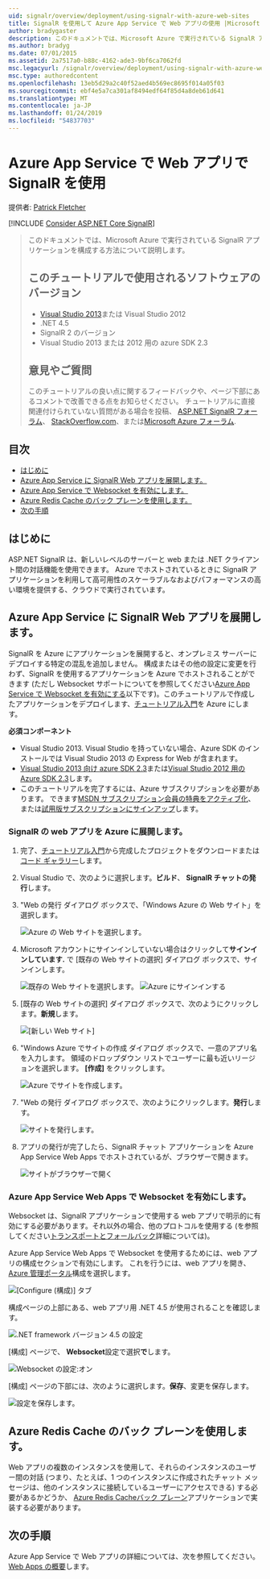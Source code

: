 ```yaml
---
uid: signalr/overview/deployment/using-signalr-with-azure-web-sites
title: SignalR を使用して Azure App Service で Web アプリの使用 |Microsoft Docs
author: bradygaster
description: このドキュメントでは、Microsoft Azure で実行されている SignalR アプリケーションを構成する方法について説明します。 ソフトウェアのバージョンは、Visual Studio 2013 または Vis. チュートリアルで使用.
ms.author: bradyg
ms.date: 07/01/2015
ms.assetid: 2a7517a0-b88c-4162-ade3-9bf6ca7062fd
msc.legacyurl: /signalr/overview/deployment/using-signalr-with-azure-web-sites
msc.type: authoredcontent
ms.openlocfilehash: 13eb5d29a2c40f52aed4b569ec8695f014a05f03
ms.sourcegitcommit: ebf4e5a7ca301af8494edf64f85d4a8deb61d641
ms.translationtype: MT
ms.contentlocale: ja-JP
ms.lasthandoff: 01/24/2019
ms.locfileid: "54837703"
---
```

<a name="using-signalr-with-web-apps-in-azure-app-service"></a>Azure App Service で Web アプリで SignalR を使用
====================
提供者: [Patrick Fletcher](https://github.com/pfletcher)

[!INCLUDE [Consider ASP.NET Core SignalR](~/includes/signalr/signalr-version-disambiguation.md)]

> このドキュメントでは、Microsoft Azure で実行されている SignalR アプリケーションを構成する方法について説明します。
>
> ## <a name="software-versions-used-in-the-tutorial"></a>このチュートリアルで使用されるソフトウェアのバージョン
>
>
> - [Visual Studio 2013](https://my.visualstudio.com/Downloads?q=visual%20studio%202013)または Visual Studio 2012
> - .NET 4.5
> - SignalR 2 のバージョン
> - Visual Studio 2013 または 2012 用の azure SDK 2.3
>
>
>
> ## <a name="questions-and-comments"></a>意見やご質問
>
> このチュートリアルの良い点に関するフィードバックや、ページ下部にあるコメントで改善できる点をお知らせください。 チュートリアルに直接関連付けられていない質問がある場合を投稿、 [ASP.NET SignalR フォーラム](https://forums.asp.net/1254.aspx/1?ASP+NET+SignalR)、 [StackOverflow.com](http://stackoverflow.com/)、または[Microsoft Azure フォーラム](https://social.msdn.microsoft.com/Forums/windowsazure/home?category=windowsazureplatform).


## <a name="table-of-contents"></a>目次

- [はじめに](#introduction)
- [Azure App Service に SignalR Web アプリを展開します。](#deploying)
- [Azure App Service で Websocket を有効にします。](#websocket)
- [Azure Redis Cache のバック プレーンを使用します。](#backplane)
- [次の手順](#nextsteps)

<a id="introduction"></a>
## <a name="introduction"></a>はじめに

ASP.NET SignalR は、新しいレベルのサーバーと web または .NET クライアント間の対話機能を使用できます。 Azure でホストされているときに SignalR アプリケーションを利用して高可用性のスケーラブルなおよびパフォーマンスの高い環境を提供する、クラウドで実行されています。

<a id="deploying"></a>
## <a name="deploying-a-signalr-web-app-to-azure-app-service"></a>Azure App Service に SignalR Web アプリを展開します。

SignalR を Azure にアプリケーションを展開すると、オンプレミス サーバーにデプロイする特定の混乱を追加しません。 構成またはその他の設定に変更を行わず、SignalR を使用するアプリケーションを Azure でホストされることができます (ただし Websocket サポートについてを参照してください[Azure App Service で Websocket を有効にする](#websocket)以下です)。このチュートリアルで作成したアプリケーションをデプロイします、[チュートリアル入門](../getting-started/tutorial-getting-started-with-signalr.md)を Azure にします。

**必須コンポーネント**

- Visual Studio 2013. Visual Studio を持っていない場合、Azure SDK のインストールでは Visual Studio 2013 の Express for Web が含まれます。
- [Visual Studio 2013 向け azure SDK 2.3](https://go.microsoft.com/fwlink/?linkid=324322&clcid=0x409)または[Visual Studio 2012 用の Azure SDK 2.3](https://go.microsoft.com/fwlink/p/?linkid=323511)します。
- このチュートリアルを完了するには、Azure サブスクリプションを必要があります。 できます[MSDN サブスクリプション会員の特典をアクティブ化](https://azure.microsoft.com/pricing/member-offers/msdn-benefits-details/)、または[試用版サブスクリプションにサインアップ](https://azure.microsoft.com/pricing/free-trial/)します。

### <a name="deploying-a-signalr-web-app-to-azure"></a>SignalR の web アプリを Azure に展開します。

1. 完了、[チュートリアル入門](../getting-started/tutorial-getting-started-with-signalr.md)から完成したプロジェクトをダウンロードまたは[コード ギャラリー](https://code.msdn.microsoft.com/SignalR-Getting-Started-b9d18aa9)します。
2. Visual Studio で、次のように選択します。**ビルド**、 **SignalR チャットの発行**します。
3. "Web の発行 ダイアログ ボックスで、「Windows Azure の Web サイト」を選択します。

    ![Azure の Web サイトを選択します。](using-signalr-with-azure-web-sites/_static/image1.png)
4. Microsoft アカウントにサインインしていない場合はクリックして**サインインしています.** で [既存の Web サイトの選択] ダイアログ ボックスで、サインインします。

    ![既存の Web サイトを選択します。](using-signalr-with-azure-web-sites/_static/image2.png)    ![Azure にサインインする](using-signalr-with-azure-web-sites/_static/image3.png)
5. [既存の Web サイトの選択] ダイアログ ボックスで、次のようにクリックします。**新規**します。

    ![[新しい Web サイト]](using-signalr-with-azure-web-sites/_static/image4.png)
6. "Windows Azure でサイトの作成 ダイアログ ボックスで、一意のアプリ名を入力します。 領域のドロップダウン リストでユーザーに最も近いリージョンを選択します。 **[作成]** をクリックします。

    ![Azure でサイトを作成します。](using-signalr-with-azure-web-sites/_static/image5.png)
7. "Web の発行 ダイアログ ボックスで、次のようにクリックします。**発行**します。

    ![サイトを発行します。](using-signalr-with-azure-web-sites/_static/image6.png)
8. アプリの発行が完了したら、SignalR チャット アプリケーションを Azure App Service Web Apps でホストされているが、ブラウザーで開きます。

    ![サイトがブラウザーで開く](using-signalr-with-azure-web-sites/_static/image7.png)

<a id="websocket"></a>
### <a name="enabling-websockets-on-azure-app-service-web-apps"></a>Azure App Service Web Apps で Websocket を有効にします。

Websocket は、SignalR アプリケーションで使用する web アプリで明示的に有効にする必要があります。それ以外の場合、他のプロトコルを使用する (を参照してください[トランスポートとフォールバック](../getting-started/introduction-to-signalr.md#transports)詳細については)。

Azure App Service Web Apps で Websocket を使用するためには、web アプリの構成セクションで有効にします。 これを行うには、web アプリを開き、 [Azure 管理ポータル](https://manage.windowsazure.com/)構成を選択します。

![[Configure (構成)] タブ](using-signalr-with-azure-web-sites/_static/image8.png)

構成ページの上部にある、web アプリ用 .NET 4.5 が使用されることを確認します。

![.NET framework バージョン 4.5 の設定](using-signalr-with-azure-web-sites/_static/image9.png)

[構成] ページで、 **Websocket**設定で選択**で**します。

![Websocket の設定:オン](using-signalr-with-azure-web-sites/_static/image10.png)

[構成] ページの下部には、次のように選択します。**保存**、変更を保存します。

![設定を保存します。](using-signalr-with-azure-web-sites/_static/image11.png)

<a id="backplane"></a>
## <a name="using-the-azure-redis-cache-backplane"></a>Azure Redis Cache のバック プレーンを使用します。

Web アプリの複数のインスタンスを使用して、それらのインスタンスのユーザー間の対話 (つまり、たとえば、1 つのインスタンスに作成されたチャット メッセージは、他のインスタンスに接続しているユーザーにアクセスできる) する必要があるかどうか、 [Azure Redis Cacheバック プレーン](../performance/scaleout-with-redis.md)アプリケーションで実装する必要があります。

<a id="nextsteps"></a>
## <a name="next-steps"></a>次の手順

Azure App Service で Web アプリの詳細については、次を参照してください。 [Web Apps の概要](https://azure.microsoft.com/documentation/articles/app-service-web-overview/)します。
